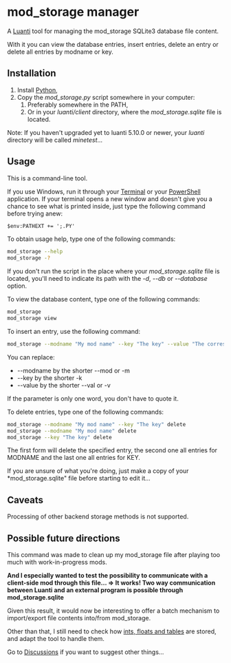 # mod_storage manager
A [Luanti](https://www.luanti.org/) tool for managing the mod_storage SQLite3 database file content.

With it you can view the database entries, insert entries, delete an entry or delete all entries by modname or key.

## Installation
1. Install [Python](https://www.python.org/downloads/),
2. Copy the *mod_storage.py* script somewhere in your computer:
   1. Preferably somewhere in the PATH,
   2. Or in your *luanti/client* directory, where the *mod_storage.sqlite* file is located.

Note: If you haven't upgraded yet to luanti 5.10.0 or newer, your *luanti* directory will be called *minetest*...

## Usage
This is a command-line tool.

If you use Windows, run it through your [Terminal](https://github.com/microsoft/terminal) or your [PowerShell](https://github.com/PowerShell/PowerShell) application.
If your terminal opens a new window and doesn't give you a chance to see what is printed inside, just type the following command before trying anew:
```bat
$env:PATHEXT += ';.PY'
```

To obtain usage help, type one of the following commands:
```bash
mod_storage --help
mod_storage -?
```

If you don't run the script in the place where your *mod_storage.sqlite* file is located,
you'll need to indicate its path with the *-d*, *--db* or *--database* option.

To view the database content, type one of the following commands:
```bash
mod_storage
mod_storage view
```

To insert an entry, use the following command:
```bash
mod_storage --modname "My mod name" --key "The key" --value "The corresponding value" insert
```
 
You can replace:
* --modname by the shorter --mod or -m
* --key by the shorter -k
* --value by the shorter --val or -v

If the parameter is only one word, you don't have to quote it.

To delete entries, type one of the following commands:
```bash
mod_storage --modname "My mod name" --key "The key" delete
mod_storage --modname "My mod name" delete
mod_storage --key "The key" delete
```

The first form will delete the specified entry, the second one all entries for MODNAME and the last one all entries for KEY.

If you are unsure of what you're doing, just make a copy of your *mod_storage.sqlite" file before starting to edit it...

## Caveats
Processing of other backend storage methods is not supported.

## Possible future directions
This command was made to clean up my mod_storage file after playing too much with work-in-progress mods.

**And I especially wanted to test the possibility to communicate with a client-side mod through this file...
=> It works! Two way communication between Luanti and an external program is possible through mod_storage.sqlite**

Given this result, it would now be interesting to offer a batch mechanism to import/export file contents into/from mod_storage.

Other than that, I still need to check how [ints, floats and tables](https://github.com/minetest/minetest/blob/master/doc/lua_api.md#methods-6) are stored, and adapt the tool to handle them.

Go to [Discussions](https://github.com/HubTou/chat_exporter/discussions) if you want to suggest other things...

